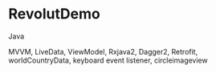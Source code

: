 # RevolutDemo

Java

MVVM, LiveData, ViewModel, Rxjava2, Dagger2, Retrofit, worldCountryData, keyboard event listener, circleimageview
